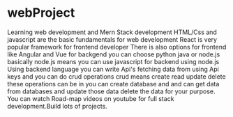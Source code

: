 # webProject
Learning web development and Mern Stack development
HTML/Css and javascript are the basic fundamentals for web development
React is very popular framework for frontend developer 
There is also options for frontend like Angular and Vue
for backgend you can choose python java or node.js basically node.js means you can use javascript for backend using node.js
Using backend language you can write Api's fetching data from using Api keys and you can do crud operations crud means create read update delete these operations can be in you can create database and and can get data from databases and update those data delete the data for your purpose.
You can watch Road-map videos on youtube for full stack development.Build lots of projects.
